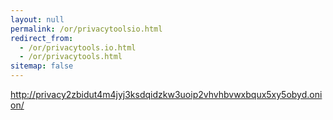 ```yaml
---
layout: null
permalink: /or/privacytoolsio.html
redirect_from:
  - /or/privacytools.io.html
  - /or/privacytools.html
sitemap: false
---
```


http://privacy2zbidut4m4jyj3ksdqidzkw3uoip2vhvhbvwxbqux5xy5obyd.onion/
